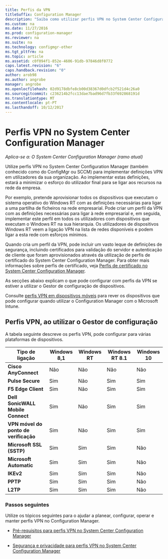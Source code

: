 ```yaml
---
title: Perfis da VPN
titleSuffix: Configuration Manager
description: "Saiba como utilizar perfis VPN no System Center Configuration Manager para implementar definições VPN em utilizadores da sua organização."
ms.custom: na
ms.date: 11/27/2016
ms.prod: configuration-manager
ms.reviewer: na
ms.suite: na
ms.technology: configmgr-other
ms.tgt_pltfrm: na
ms.topic: article
ms.assetid: c0f094f1-852e-4606-91db-97846d8f0772
caps.latest.revision: "6"
caps.handback.revision: "0"
author: arob98
ms.author: angrobe
manager: angrobe
ms.openlocfilehash: 02d9178dbfe8cb00d38367d0dfcb2f521d4c26a0
ms.sourcegitcommit: c236214b2fcc13dae7bad96d7fb33f692868191d
ms.translationtype: MT
ms.contentlocale: pt-PT
ms.lasthandoff: 10/12/2017
---
```

# <a name="vpn-profiles-in-system-center-configuration-manager"></a>Perfis VPN no System Center Configuration Manager

*Aplica-se a: O System Center Configuration Manager (ramo atual)*


Utilize perfis VPN no System Center Configuration Manager (também conhecido como do ConfigMgr ou SCCM) para implementar definições VPN em utilizadores da sua organização. Ao implementar estas definições, estará a minimizar o esforço do utilizador final para se ligar aos recursos na rede da empresa.  

 Por exemplo, pretende aprovisionar todos os dispositivos que executam o sistema operativo do Windows RT com as definições necessárias para ligar a uma partilha de ficheiros na rede empresarial. Pode criar um perfil da VPN com as definições necessárias para ligar à rede empresarial e, em seguida, implementar este perfil em todos os utilizadores com dispositivos que executam o Windows RT na sua hierarquia. Os utilizadores de dispositivos Windows RT veem a ligação VPN na lista de redes disponíveis e podem ligar a esta rede com esforços mínimos.  

 Quando cria um perfil da VPN, pode incluir um vasto leque de definições de segurança, incluindo certificados para validação do servidor e autenticação de cliente que foram aprovisionados através da utilização de perfis de certificado do System Center Configuration Manager. Para obter mais informações sobre perfis de certificado, veja [Perfis de certificado no System Center Configuration Manager](introduction-to-certificate-profiles.md).  

 As secções abaixo explicam o que pode configurar com perfis da VPN se estiver a utilizar o Gestor de configuração de dispositivos.

 Consulte [perfis VPN em dispositivos móveis](/sccm/mdm/deploy-use/create-vpn-profiles) para rever os dispositivos que pode configurar quando utilizar o Configuration Manager com o Microsoft Intune.  

## <a name="vpn-profiles-when-using-configuration-manager"></a>Perfis VPN, ao utilizar o Gestor de configuração  
 A tabela seguinte descreve os perfis VPN, pode configurar para várias plataformas de dispositivos.  

|Tipo de ligação|Windows 8,1|Windows RT|Windows RT 8.1|Windows 10|  
|---------------------|-----------------|----------------|--------------------|----------------|  
|**Cisco AnyConnect**|Não|Não|Não|Não|  
|**Pulse Secure**|Sim|Não|Sim|Sim|  
|**F5 Edge Client**|Sim|Não|Sim|Sim|  
|**Dell SonicWALL Mobile Connect**|Sim|Não|Sim|Sim|  
|**VPN móvel do ponto de verificação**|Sim|Não|Sim|Sim|  
|**Microsoft SSL (SSTP)**|Sim|Sim|Sim|Não|  
|**Microsoft Automatic**|Sim|Sim|Sim|Não|  
|**IKEv2**|Sim|Sim|Sim|Não|  
|**PPTP**|Sim|Sim|Sim|Não|  
|**L2TP**|Sim|Sim|Sim|Não|  

### <a name="next-steps"></a>Passos seguintes  
 Utilize os tópicos seguintes para o ajudar a planear, configurar, operar e manter perfis VPN no Configuration Manager.  

-   [Pré-requisitos para perfis VPN no System Center Configuration Manager](../plan-design/prerequisites-for-wifi-vpn-profiles.md)  

-   [Segurança e privacidade para perfis VPN no System Center Configuration Manager](../plan-design/security-and-privacy-for-wifi-vpn-profiles.md)
